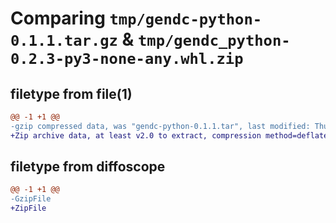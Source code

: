 # Comparing `tmp/gendc-python-0.1.1.tar.gz` & `tmp/gendc_python-0.2.3-py3-none-any.whl.zip`

## filetype from file(1)

```diff
@@ -1 +1 @@
-gzip compressed data, was "gendc-python-0.1.1.tar", last modified: Thu Jan 25 20:30:19 2024, max compression
+Zip archive data, at least v2.0 to extract, compression method=deflate
```

## filetype from diffoscope

```diff
@@ -1 +1 @@
-GzipFile
+ZipFile
```

